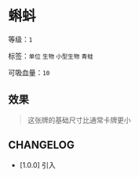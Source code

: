 # 蝌蚪

等级：`1`

标签：`单位` `生物` `小型生物` `青蛙`

可吸血量：`10`

## 效果

> 这张牌的基础尺寸比通常卡牌更小

## CHANGELOG

- [1.0.0] 引入
